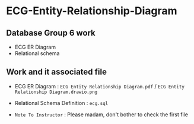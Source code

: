 # ECG-Entity-Relationship-Diagram

## Database Group 6 work

- ECG ER Diagram
- Relational schema

## Work and it associated file

- ECG ER Diagram : `ECG Entity Relationship Diagram.pdf` / `ECG Entity Relationship Diagram.drawio.png`

- Relational Schema Definition : `ecg.sql`

- `Note To Instructor` : Please madam, don't bother to check the first file
